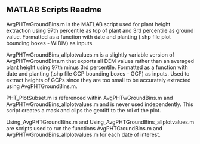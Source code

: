 ## MATLAB Scripts Readme

AvgPHTwGroundBins.m is the MATLAB script used for plant height extraction using 97th percentile as top of plant and 3rd percentile as ground value. Formatted as a function with date and planting (.shp file plot bounding boxes - WIDIV) as inputs. 

AvgPHTwGroundBins_allplotvalues.m is a slightly variable version of AvgPHTwGroundBins.m that exports all DEM values rather than an averaged plant height using 97th minus 3rd percentile. Formatted as a function with date and planting (.shp file GCP bounding boxes - GCP) as inputs. Used to extract heights of GCPs since they are too small to be accurately extracted using AvgPHTGroundBins.m.

PHT_PlotSubset.m is referenced within AvgPHTwGroundBins.m and AvgPHTwGroundBins_allplotvalues.m and is never used independently. This script creates a mask and clips the geotiff to the roi of the plot.

Using_AvgPHTGroundBins.m and Using_AvgPHTGroundBins_allplotvalues.m are scripts used to run the functions AvgPHTGroundBins.m and AvgPHTwGroundBins_allplotvalues.m for each date of interest. 